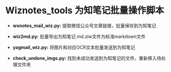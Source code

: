 # Wiznotes_tools 为知笔记批量操作脚本

- **wxnotes_mail_wiz.py:** 提取微信公众号文章链接，批量保存到为知笔记

- **wiz2md.py:** 批量导出为知笔记.md.ziw文件为标准markdown文件

- **yagmail_wiz.py:** 将图片和对应OCR文本批量发送到为知笔记
- **check_undone_imgs.py:** 找到未成功发送到为知笔记的文件，重新移入待处理文件夹
